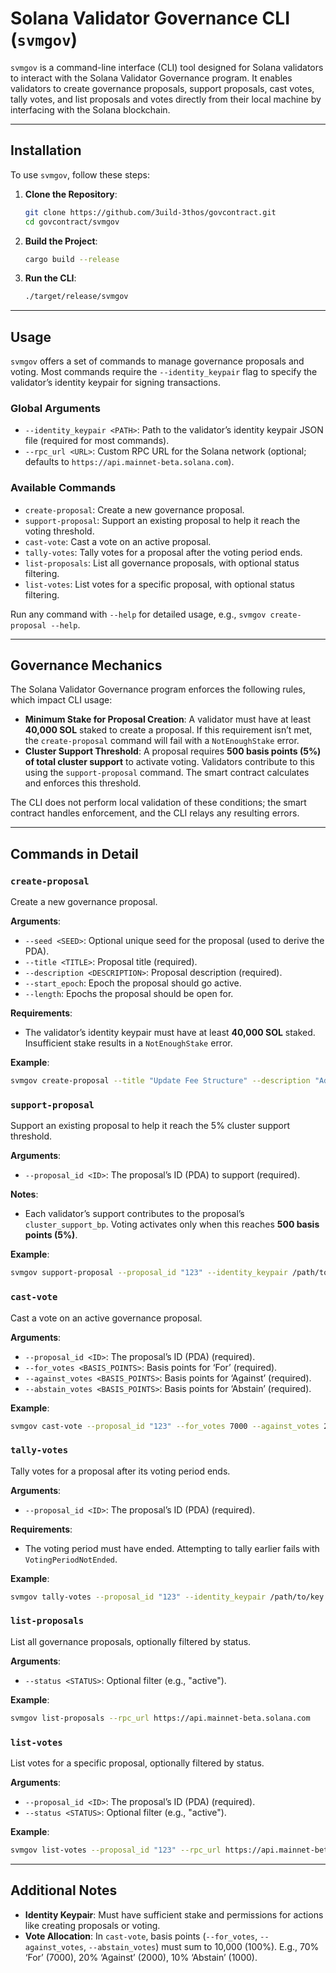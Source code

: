 # Solana Validator Governance CLI (`svmgov`)

`svmgov` is a command-line interface (CLI) tool designed for Solana validators to interact with the Solana Validator Governance program. It enables validators to create governance proposals, support proposals, cast votes, tally votes, and list proposals and votes directly from their local machine by interfacing with the Solana blockchain.

---

## Installation

To use `svmgov`, follow these steps:

1. **Clone the Repository**:
   ```sh
   git clone https://github.com/3uild-3thos/govcontract.git
   cd govcontract/svmgov
   ```

2. **Build the Project**:
   ```sh
   cargo build --release
   ```

3. **Run the CLI**:
   ```sh
   ./target/release/svmgov
   ```

---

## Usage

`svmgov` offers a set of commands to manage governance proposals and voting. Most commands require the `--identity_keypair` flag to specify the validator’s identity keypair for signing transactions.

### Global Arguments

- `--identity_keypair <PATH>`: Path to the validator’s identity keypair JSON file (required for most commands).
- `--rpc_url <URL>`: Custom RPC URL for the Solana network (optional; defaults to `https://api.mainnet-beta.solana.com`).

### Available Commands

- `create-proposal`: Create a new governance proposal.
- `support-proposal`: Support an existing proposal to help it reach the voting threshold.
- `cast-vote`: Cast a vote on an active proposal.
- `tally-votes`: Tally votes for a proposal after the voting period ends.
- `list-proposals`: List all governance proposals, with optional status filtering.
- `list-votes`: List votes for a specific proposal, with optional status filtering.

Run any command with `--help` for detailed usage, e.g., `svmgov create-proposal --help`.

---

## Governance Mechanics

The Solana Validator Governance program enforces the following rules, which impact CLI usage:

- **Minimum Stake for Proposal Creation**: A validator must have at least **40,000 SOL** staked to create a proposal. If this requirement isn’t met, the `create-proposal` command will fail with a `NotEnoughStake` error.
- **Cluster Support Threshold**: A proposal requires **500 basis points (5%) of total cluster support** to activate voting. Validators contribute to this using the `support-proposal` command. The smart contract calculates and enforces this threshold.

The CLI does not perform local validation of these conditions; the smart contract handles enforcement, and the CLI relays any resulting errors.

---

## Commands in Detail

### `create-proposal`

Create a new governance proposal.

**Arguments**:
- `--seed <SEED>`: Optional unique seed for the proposal (used to derive the PDA).
- `--title <TITLE>`: Proposal title (required).
- `--description <DESCRIPTION>`: Proposal description (required).
- `--start_epoch`: Epoch the proposal should go active.
- `--length`: Epochs the proposal should be open for.

**Requirements**:
- The validator’s identity keypair must have at least **40,000 SOL** staked. Insufficient stake results in a `NotEnoughStake` error.

**Example**:
```sh
svmgov create-proposal --title "Update Fee Structure" --description "Adjust validator fees." --identity_keypair /path/to/key.json
```

### `support-proposal`

Support an existing proposal to help it reach the 5% cluster support threshold.

**Arguments**:
- `--proposal_id <ID>`: The proposal’s ID (PDA) to support (required).

**Notes**:
- Each validator’s support contributes to the proposal’s `cluster_support_bp`. Voting activates only when this reaches **500 basis points (5%)**.

**Example**:
```sh
svmgov support-proposal --proposal_id "123" --identity_keypair /path/to/key.json
```

### `cast-vote`

Cast a vote on an active governance proposal.

**Arguments**:
- `--proposal_id <ID>`: The proposal’s ID (PDA) (required).
- `--for_votes <BASIS_POINTS>`: Basis points for ‘For’ (required).
- `--against_votes <BASIS_POINTS>`: Basis points for ‘Against’ (required).
- `--abstain_votes <BASIS_POINTS>`: Basis points for ‘Abstain’ (required).


**Example**:
```sh
svmgov cast-vote --proposal_id "123" --for_votes 7000 --against_votes 2000 --abstain_votes 1000 --identity_keypair /path/to/key.json
```

### `tally-votes`

Tally votes for a proposal after its voting period ends.

**Arguments**:
- `--proposal_id <ID>`: The proposal’s ID (PDA) (required).

**Requirements**:
- The voting period must have ended. Attempting to tally earlier fails with `VotingPeriodNotEnded`.

**Example**:
```sh
svmgov tally-votes --proposal_id "123" --identity_keypair /path/to/key.json
```

### `list-proposals`

List all governance proposals, optionally filtered by status.

**Arguments**:
- `--status <STATUS>`: Optional filter (e.g., "active").

**Example**:
```sh
svmgov list-proposals --rpc_url https://api.mainnet-beta.solana.com
```

### `list-votes`

List votes for a specific proposal, optionally filtered by status.

**Arguments**:
- `--proposal_id <ID>`: The proposal’s ID (PDA) (required).
- `--status <STATUS>`: Optional filter (e.g., "active").

**Example**:
```sh
svmgov list-votes --proposal_id "123" --rpc_url https://api.mainnet-beta.solana.com
```

---

## Additional Notes

- **Identity Keypair**: Must have sufficient stake and permissions for actions like creating proposals or voting.
- **Vote Allocation**: In `cast-vote`, basis points (`--for_votes`, `--against_votes`, `--abstain_votes`) must sum to 10,000 (100%). E.g., 70% ‘For’ (7000), 20% ‘Against’ (2000), 10% ‘Abstain’ (1000).
